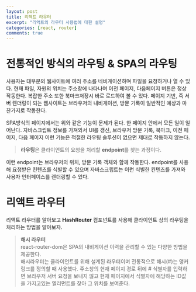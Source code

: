 ```yaml
---
layout: post
title: 리액트 라우터
excerpt: "리액트의 라우터 사용법에 대한 설명"
categories: [react, router]
comments: true
---
```


# 전통적인 방식의 라우팅 & SPA의 라우팅

사용자는 대부분의 웹사이트에 여러 주소를 네비게이션하며 파일을 요청하거나 열 수 있다. 현재 파일, 자원의 위치는 주소창에 나타나며 이전 페이지, 다음페이지 버튼은 정상 작동한다. 복잡한 주소 또한 북마크저장시 바로 로드하여 볼 수 있다. 페이지 기반, 즉 서버 렌더링이 되는 웹사이트는 브라우저의 내비게이션, 방문 기록이 일반적인 예상과 마찬가지로 작동한다.

SPA방식의 페이지에서는 위와 같은 기능이 문제가 된다. 한 페이지 안에서 모든 일이 일어난다. 자바스크립트 정보를 가져와서 UI를 갱신, 브라우저 방문 기록, 북마크, 이전 페이지, 다음 페이지 이런 기능은 적절한 라우팅 솔루션이 없으면 제대로 작동하지 않는다.

> **라우팅**은 클라이언트의 요청을 처리할 **endpoint**를 찾는 과정이다.

이런 endpoint는 브라우저의 위치, 방문 기록 객체와 함께 작동한다. endpoint를 사용해 요청받은 컨텐츠를 식별할 수 있으며 자바스크립트는 이런 식별한 컨텐츠를 가져와 사용자 인터페이스를 렌더링할 수 있다.

# 리액트 라우터
리액트 라우터를 알아보고 **HashRouter** 컴포넌트를 사용해 클라이언트 상의 라우팅을 처리하는 방법을 알아보자.

> **해시 라우터** <br> react-router-dom은 SPA의 내비게이션 이력을 관리할 수 있는 다양한 방법을 제공한다.<br> 해시라우터는 클라이언트를 위해 설계된 라우터이며 전통적으로 해시(#)는 앵커 링크를 정의할 때 사용했다. 주소창의 현재 페이지 경로 뒤에 # 식별자를 입력하면 브라우저 서버 요청을 보내지 않고 현재 페이지에서 식별자에 해당하는 ID값을 가지고있는 엘리먼트를 찾아 그 위치를 보여준다. 












